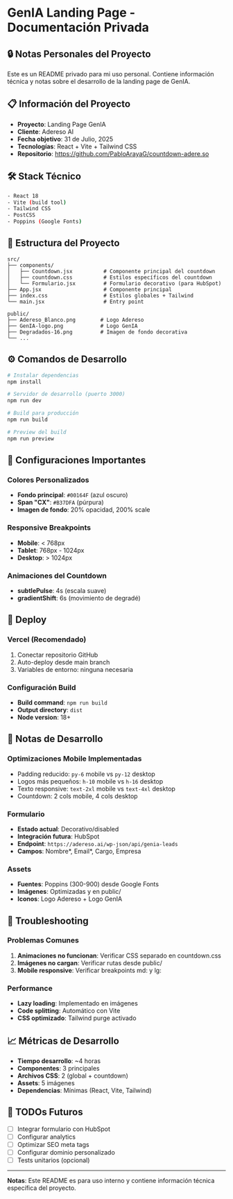 # GenIA Landing Page - Documentación Privada

## 🔒 Notas Personales del Proyecto

Este es un README privado para mi uso personal. Contiene información técnica y notas sobre el desarrollo de la landing page de GenIA.

## 📋 Información del Proyecto

- **Proyecto**: Landing Page GenIA
- **Cliente**: Adereso AI
- **Fecha objetivo**: 31 de Julio, 2025
- **Tecnologías**: React + Vite + Tailwind CSS
- **Repositorio**: https://github.com/PabloArayaG/countdown-adere.so

## 🛠️ Stack Técnico

```bash
- React 18
- Vite (build tool)
- Tailwind CSS
- PostCSS
- Poppins (Google Fonts)
```

## 📁 Estructura del Proyecto

```
src/
├── components/
│   ├── Countdown.jsx          # Componente principal del countdown
│   ├── countdown.css          # Estilos específicos del countdown
│   └── Formulario.jsx         # Formulario decorativo (para HubSpot)
├── App.jsx                    # Componente principal
├── index.css                  # Estilos globales + Tailwind
└── main.jsx                   # Entry point

public/
├── Adereso_Blanco.png        # Logo Adereso
├── GenIA-logo.png            # Logo GenIA
├── Degradados-16.png         # Imagen de fondo decorativa
└── ...
```

## ⚙️ Comandos de Desarrollo

```bash
# Instalar dependencias
npm install

# Servidor de desarrollo (puerto 3000)
npm run dev

# Build para producción
npm run build

# Preview del build
npm run preview
```

## 🎨 Configuraciones Importantes

### Colores Personalizados
- **Fondo principal**: `#00164F` (azul oscuro)
- **Span "CX"**: `#B37DFA` (púrpura)
- **Imagen de fondo**: 20% opacidad, 200% scale

### Responsive Breakpoints
- **Mobile**: < 768px
- **Tablet**: 768px - 1024px  
- **Desktop**: > 1024px

### Animaciones del Countdown
- **subtlePulse**: 4s (escala suave)
- **gradientShift**: 6s (movimiento de degradé)

## 🚀 Deploy

### Vercel (Recomendado)
1. Conectar repositorio GitHub
2. Auto-deploy desde main branch
3. Variables de entorno: ninguna necesaria

### Configuración Build
- **Build command**: `npm run build`
- **Output directory**: `dist`
- **Node version**: 18+

## 📝 Notas de Desarrollo

### Optimizaciones Mobile Implementadas
- Padding reducido: `py-6` mobile vs `py-12` desktop
- Logos más pequeños: `h-10` mobile vs `h-16` desktop
- Texto responsive: `text-2xl` mobile vs `text-4xl` desktop
- Countdown: 2 cols mobile, 4 cols desktop

### Formulario
- **Estado actual**: Decorativo/disabled
- **Integración futura**: HubSpot
- **Endpoint**: `https://adereso.ai/wp-json/api/genia-leads`
- **Campos**: Nombre*, Email*, Cargo, Empresa

### Assets
- **Fuentes**: Poppins (300-900) desde Google Fonts
- **Imágenes**: Optimizadas y en public/
- **Iconos**: Logo Adereso + Logo GenIA

## 🔧 Troubleshooting

### Problemas Comunes
1. **Animaciones no funcionan**: Verificar CSS separado en countdown.css
2. **Imágenes no cargan**: Verificar rutas desde public/
3. **Mobile responsive**: Verificar breakpoints md: y lg:

### Performance
- **Lazy loading**: Implementado en imágenes
- **Code splitting**: Automático con Vite
- **CSS optimizado**: Tailwind purge activado

## 📈 Métricas de Desarrollo

- **Tiempo desarrollo**: ~4 horas
- **Componentes**: 3 principales
- **Archivos CSS**: 2 (global + countdown)
- **Assets**: 5 imágenes
- **Dependencias**: Mínimas (React, Vite, Tailwind)

## 🎯 TODOs Futuros

- [ ] Integrar formulario con HubSpot
- [ ] Configurar analytics
- [ ] Optimizar SEO meta tags
- [ ] Configurar dominio personalizado
- [ ] Tests unitarios (opcional)

---

**Notas**: Este README es para uso interno y contiene información técnica específica del proyecto. 